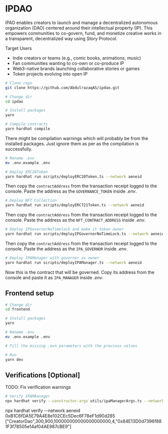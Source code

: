 # IPDAO

IPAO enables creators to launch and manage a decentralized autonomous organization (DAO) centered around their intellectual property (IP). This empowers communities to co-govern, fund, and monetize creative works in a transparent, decentralized way using Story Protocol.

Target Users
- Indie creators or teams (e.g., comic books, animations, music)
- Fan communities wanting to co-own or co-produce IP
- Web3-native brands launching collaborative stories or games
- Token projects evolving into open IP

```bash
# Clone repo
git clone https://github.com/AbdulrazaqAS/ipdao.git

# Change dir
cd ipdao

# Install packages
yarn

# Compile contracts
yarn hardhat compile
```
There might be compilation warnings which will probably be from the installed packages. Just ignore them as per as the compilation is successfully.

```bash
# Rename .env
mv .env.example .env

# Deploy ERC20Token
yarn hardhat run scripts/deployERC20Token.ts --network aeneid
```
Then copy the `contractAddress` from the transaction receipt logged to the console. Paste the address as the `GOVERNANCE_TOKEN` inside *.env*.

```bash
# Deploy NFT Collection
yarn hardhat run scripts/deployERC721Token.ts --network aeneid
```
Then copy the `contractAddress` from the transaction receipt logged to the console. Paste the address as the `NFT_CONTRACT_ADDRESS` inside *.env*.

```bash
# Deploy IPGovernorNoTimelock and make it token owner
yarn hardhat run scripts/deployIPGovernorNoTimeLock.ts --network aeneid
```
Then copy the `contractAddress` from the transaction receipt logged to the console. Paste the address as the `IPA_GOVERNOR` inside *.env*.

```bash
# Deploy IPAManager with governor as owner
yarn hardhat run scripts/deployIPAManager.ts --network aeneid
```
Now this is the contract that will be governed. Copy its address from the console and paste it as `IPA_MANAGER` inside *.env*.

## Frontend setup
```bash
# Change dir
cd frontend

# Install packages
yarn

# Rename .env
mv .env.example .env

# Fill the missing .evn parameters with the previous values

# Run
yarn dev
```

## Verifications [Optional]
TODO: Fix verification warnings
```bash
# Verify IPAMAanager
npx hardhat verify --constructor-args utils/ipaManagerArgs.ts --network aeneid <IPAManager Address>
```

npx hardhat verify --network aeneid 0xB1C6fDA5E79A4E8e102CEc5Dec6F78eF1d90d285 ["CreatorDao",300,900,100000000000000000000,4,"0x84E13D0d7396f881F3f78505e14af04AE987cBE9"]
